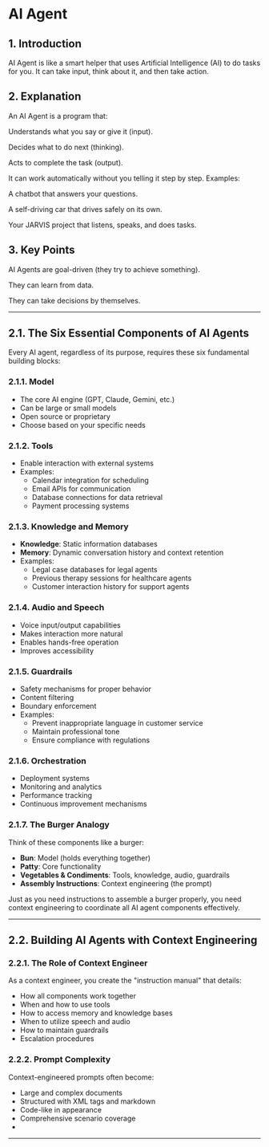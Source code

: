 # AI Agent 

## 1.  Introduction

AI Agent is like a smart helper that uses Artificial Intelligence (AI) to do tasks for you. It can take input, think about it, and then take action.

## 2. Explanation

An AI Agent is a program that:

Understands what you say or give it (input).

Decides what to do next (thinking).

Acts to complete the task (output).

It can work automatically without you telling it step by step.
Examples:

A chatbot that answers your questions.

A self-driving car that drives safely on its own.

Your JARVIS project that listens, speaks, and does tasks.

## 3. Key Points

AI Agents are goal-driven (they try to achieve something).

They can learn from data.

They can take decisions by themselves.

---


## 2.1. The Six Essential Components of AI Agents

Every AI agent, regardless of its purpose, requires these six fundamental building blocks:

### 2.1.1. **Model**
- The core AI engine (GPT, Claude, Gemini, etc.)
- Can be large or small models
- Open source or proprietary
- Choose based on your specific needs

### 2.1.2. **Tools**
- Enable interaction with external systems
- Examples:
  - Calendar integration for scheduling
  - Email APIs for communication
  - Database connections for data retrieval
  - Payment processing systems

### 2.1.3. **Knowledge and Memory**
- **Knowledge**: Static information databases
- **Memory**: Dynamic conversation history and context retention
- Examples:
  - Legal case databases for legal agents
  - Previous therapy sessions for healthcare agents
  - Customer interaction history for support agents

### 2.1.4. **Audio and Speech**
- Voice input/output capabilities
- Makes interaction more natural
- Enables hands-free operation
- Improves accessibility

### 2.1.5. **Guardrails**
- Safety mechanisms for proper behavior
- Content filtering
- Boundary enforcement
- Examples:
  - Prevent inappropriate language in customer service
  - Maintain professional tone
  - Ensure compliance with regulations

### 2.1.6. **Orchestration**
- Deployment systems
- Monitoring and analytics
- Performance tracking
- Continuous improvement mechanisms

### 2.1.7. The Burger Analogy
Think of these components like a burger:
- **Bun**: Model (holds everything together)
- **Patty**: Core functionality
- **Vegetables & Condiments**: Tools, knowledge, audio, guardrails
- **Assembly Instructions**: Context engineering (the prompt)

Just as you need instructions to assemble a burger properly, you need context engineering to coordinate all AI agent components effectively.

---

## 2.2. Building AI Agents with Context Engineering

### 2.2.1. The Role of Context Engineer
As a context engineer, you create the "instruction manual" that details:
- How all components work together
- When and how to use tools
- How to access memory and knowledge bases
- When to utilize speech and audio
- How to maintain guardrails
- Escalation procedures

### 2.2.2. Prompt Complexity
Context-engineered prompts often become:
- Large and complex documents
- Structured with XML tags and markdown
- Code-like in appearance
- Comprehensive scenario coverage
- 
---
